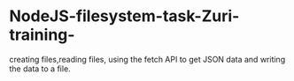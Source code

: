 # NodeJS-filesystem-task-Zuri-training-
creating files,reading files, using the fetch API to get JSON data and writing the data to a file.
